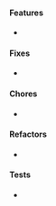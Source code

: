 #### Features

- <Add Feature>

#### Fixes

- <Add Fix>

#### Chores

- <Add Chore>

#### Refactors

- <Add Refactor>

#### Tests

- <Add Test>
